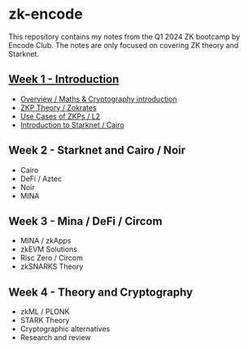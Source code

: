 # zk-encode

This repository contains my notes from the Q1 2024 ZK bootcamp by Encode Club. The notes are only focused on covering ZK theory and Starknet.

## [Week 1 - Introduction](./week-1/)
 - [Overview / Maths & Cryptography introduction](./week-1/lesson-1.md)
 - [ZKP Theory / Zokrates](./week-1/lesson-2.md)
 - [Use Cases of ZKPs / L2](./week-1/lesson-3.md)
 - [Introduction to Starknet / Cairo](./week-1/lesson-4.md)

## Week 2 - Starknet and Cairo / Noir
 - Cairo
 - DeFi / Aztec
 - Noir
 - MINA

## Week 3 - Mina / DeFi / Circom
 - MINA / zkApps
 - zkEVM Solutions
 - Risc Zero / Circom
 - zkSNARKS Theory

## Week 4 - Theory and Cryptography
 - zkML / PLONK
 - STARK Theory
 - Cryptographic alternatives
 - Research and review